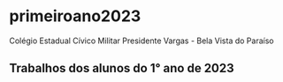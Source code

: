 # primeiroano2023
Colégio Estadual Cívico Militar Presidente Vargas - Bela Vista do Paraíso

## Trabalhos dos alunos do 1° ano de 2023
